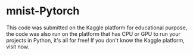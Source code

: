 # mnist-Pytorch
 This code was submitted on the Kaggle platform for educational purpose, the code was also run on the platform that has CPU or GPU to run your projects in Python, it's all for free! If you don't know the Kaggle platform, visit now.
